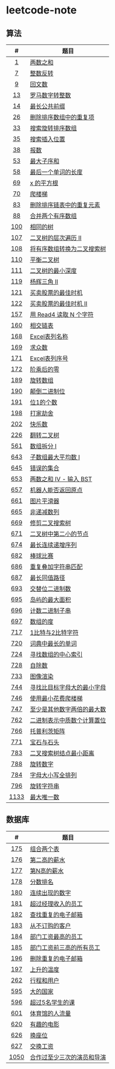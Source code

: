 # leetcode-note

## 算法

| # | 题目 |
|:-:| - |
| [1](https://leetcode-cn.com/problems/two-sum/) | [两数之和](./note/algo/1-two-sum.md) |
| [7](https://leetcode-cn.com/problems/reverse-integer/) | [整数反转](./note/algo/7-reverse-integer.md) |
| [9](https://leetcode-cn.com/problems/palindrome-number/) | [回文数](./note/algo/9-palindrome-number.md) |
| [13](https://leetcode-cn.com/problems/roman-to-integer/) | [罗马数字转整数](./note/algo/13-roman-to-integer.md) |
| [14](https://leetcode-cn.com/problems/longest-common-prefix/) | [最长公共前缀](./note/algo/14-longest-common-prefix.md) |
| [26](https://leetcode-cn.com/problems/remove-duplicates-from-sorted-array/) | [删除排序数组中的重复项](./note/algo/26-remove-duplicates-from-sorted-array.md) |
| [33](https://leetcode-cn.com/problems/search-in-rotated-sorted-array/) | [搜索旋转排序数组](./note/algo/33-search-in-rotated-sorted-array.md) |
| [35](https://leetcode-cn.com/problems/search-insert-position/) | [搜索插入位置](./note/algo/35-search-insert-position.md) |
| [38](https://leetcode-cn.com/problems/count-and-say/) | [报数](./note/algo/38-count-and-say.md) |
| [53](https://leetcode-cn.com/problems/maximum-subarray/) | [最大子序和](./note/algo/53-maximum-subarray.md) |
| [58](https://leetcode-cn.com/problems/length-of-last-word/) | [最后一个单词的长度](./note/algo/58-length-of-last-word.md) |
| [69](https://leetcode-cn.com/problems/sqrtx/) | [x 的平方根](./note/algo/69-sqrtx.md) |
| [70](https://leetcode-cn.com/problems/climbing-stairs/) | [爬楼梯](./note/algo/70-climbing-stairs.md) |
| [83](https://leetcode-cn.com/problems/remove-duplicates-from-sorted-list/) | [删除排序链表中的重复元素](./note/algo/83-remove-duplicates-from-sorted-list.md) |
| [88](https://leetcode-cn.com/problems/merge-sorted-array/) | [合并两个有序数组](./note/algo/88-merge-sorted-array.md) |
| [100](https://leetcode-cn.com/problems/same-tree/) | [相同的树](./note/algo/100-same-tree.md) |
| [107](https://leetcode-cn.com/problems/binary-tree-level-order-traversal-ii/) | [二叉树的层次遍历 II](./note/algo/107-binary-tree-level-order-traversal-ii.md) |
| [108](https://leetcode-cn.com/problems/convert-sorted-array-to-binary-search-tree/) | [将有序数组转换为二叉搜索树](./note/algo/108-convert-sorted-array-to-binary-search-tree.md) |
| [110](https://leetcode-cn.com/problems/balanced-binary-tree/) | [平衡二叉树](./note/algo/110-balanced-binary-tree.md) |
| [111](https://leetcode-cn.com/problems/minimum-depth-of-binary-tree/) | [二叉树的最小深度](./note/algo/111-minimum-depth-of-binary-tree.md) |
| [119](https://leetcode-cn.com/problems/pascals-triangle-ii/) | [杨辉三角 II](./note/algo/119-pascals-triangle-ii.md) |
| [121](https://leetcode-cn.com/problems/best-time-to-buy-and-sell-stock/) | [买卖股票的最佳时机](./note/algo/121-best-time-to-buy-and-sell-stock.md) |
| [122](https://leetcode-cn.com/problems/best-time-to-buy-and-sell-stock-ii/) | [买卖股票的最佳时机 II](./note/algo/122-best-time-to-buy-and-sell-stock-ii.md) |
| [157](https://leetcode-cn.com/problems/read-n-characters-given-read4/) | [用 Read4 读取 N 个字符](./note/algo/157-read-n-characters-given-read4.md) |
| [160](https://leetcode-cn.com/problems/intersection-of-two-linked-lists/) | [相交链表](./note/algo/160-intersection-of-two-linked-lists.md) |
| [168](https://leetcode-cn.com/problems/excel-sheet-column-title/) | [Excel表列名称](./note/algo/168-excel-sheet-column-title.md) |
| [169](https://leetcode-cn.com/problems/majority-element/) | [求众数](./note/algo/169-majority-element.md) |
| [171](https://leetcode-cn.com/problems/excel-sheet-column-number/) | [Excel表列序号](./note/algo/171-excel-sheet-column-number.md) |
| [172](https://leetcode-cn.com/problems/factorial-trailing-zeroes/) | [阶乘后的零](./note/algo/172-factorial-trailing-zeroes.md) |
| [189](https://leetcode-cn.com/problems/rotate-array/) | [旋转数组](./note/algo/189-rotate-array.md) |
| [190](https://leetcode-cn.com/problems/reverse-bits/) | [颠倒二进制位](./note/algo/190-reverse-bits.md) |
| [191](https://leetcode-cn.com/problems/number-of-1-bits/) | [位1的个数](./note/algo/191-number-of-1-bits.md) |
| [198](https://leetcode-cn.com/problems/house-robber/) | [打家劫舍](./note/algo/198-house-robber.md) |
| [202](https://leetcode-cn.com/problems/happy-number/) | [快乐数](./note/algo/202-happy-number.md) |
| [226](https://leetcode-cn.com/problems/invert-binary-tree/) | [翻转二叉树](./note/algo/226-invert-binary-tree.md) |
| [561](https://leetcode-cn.com/problems/array-partition-i/) | [数组拆分 I](./note/algo/561-array-partition-i.md) |
| [643](https://leetcode-cn.com/problems/maximum-average-subarray-i/) | [子数组最大平均数 I](./note/algo/643-maximum-average-subarray-i.md) |
| [645](https://leetcode-cn.com/problems/set-mismatch/) | [错误的集合](./note/algo/645-set-mismatch.md) |
| [653](https://leetcode-cn.com/problems/two-sum-iv-input-is-a-bst/) | [两数之和 IV - 输入 BST](./note/algo/653-two-sum-iv-input-is-a-bst.md) |
| [657](https://leetcode-cn.com/problems/robot-return-to-origin/) | [机器人能否返回原点](./note/algo/657-robot-return-to-origin.md) |
| [661](https://leetcode-cn.com/problems/image-smoother/) | [图片平滑器](./note/algo/661-image-smoother.md) |
| [665](https://leetcode-cn.com/problems/non-decreasing-array/) | [非递减数列](./note/algo/665-non-decreasing-array.md) |
| [669](https://leetcode-cn.com/problems/trim-a-binary-search-tree/) | [修剪二叉搜索树](./note/algo/669-trim-a-binary-search-tree.md) |
| [671](https://leetcode-cn.com/problems/second-minimum-node-in-a-binary-tree/) | [二叉树中第二小的节点](./note/algo/671-second-minimum-node-in-a-binary-tree.md) |
| [674](https://leetcode-cn.com/problems/longest-continuous-increasing-subsequence/) | [最长连续递增序列](./note/algo/674-longest-continuous-increasing-subsequence.md) |
| [682](https://leetcode-cn.com/problems/baseball-game/) | [棒球比赛](./note/algo/682-baseball-game.md) |
| [686](https://leetcode-cn.com/problems/repeated-string-match/) | [重复叠加字符串匹配](./note/algo/686-repeated-string-match.md) |
| [687](https://leetcode-cn.com/problems/longest-univalue-path/) | [最长同值路径](./note/algo/687-longest-univalue-path.md) |
| [693](https://leetcode-cn.com/problems/binary-number-with-alternating-bits/) | [交替位二进制数](./note/algo/693-binary-number-with-alternating-bits.md) |
| [695](https://leetcode-cn.com/problems/max-area-of-island/) | [岛屿的最大面积](./note/algo/695-max-area-of-island.md) |
| [696](https://leetcode-cn.com/problems/count-binary-substrings/) | [计数二进制子串](./note/algo/696-count-binary-substrings.md) |
| [697](https://leetcode-cn.com/problems/degree-of-an-array/) | [数组的度](./note/algo/697-degree-of-an-array.md) |
| [717](https://leetcode-cn.com/problems/1-bit-and-2-bit-characters/) | [1比特与2比特字符](./note/algo/717-1-bit-and-2-bit-characters.md) |
| [720](https://leetcode-cn.com/problems/longest-word-in-dictionary/) | [词典中最长的单词](./note/algo/720-longest-word-in-dictionary.md) |
| [724](https://leetcode-cn.com/problems/find-pivot-index/) | [寻找数组的中心索引](./note/algo/724-find-pivot-index.md) |
| [728](https://leetcode-cn.com/problems/self-dividing-numbers/) | [自除数](./note/algo/728-self-dividing-numbers.md) |
| [733](https://leetcode-cn.com/problems/flood-fill/) | [图像渲染](./note/algo/733-flood-fill.md) |
| [744](https://leetcode-cn.com/problems/find-smallest-letter-greater-than-target/) | [寻找比目标字母大的最小字母](./note/algo/744-find-smallest-letter-greater-than-target.md) |
| [746](https://leetcode-cn.com/problems/min-cost-climbing-stairs/) | [使用最小花费爬楼梯](./note/algo/746-min-cost-climbing-stairs.md) |
| [747](https://leetcode-cn.com/problems/largest-number-at-least-twice-of-others/) | [至少是其他数字两倍的最大数](./note/algo/747-largest-number-at-least-twice-of-others.md) |
| [762](https://leetcode-cn.com/problems/prime-number-of-set-bits-in-binary-representation/) | [二进制表示中质数个计算置位](./note/algo/762-prime-number-of-set-bits-in-binary-representation.md) |
| [766](https://leetcode-cn.com/problems/toeplitz-matrix/) | [托普利茨矩阵](./note/algo/766-toeplitz-matrix.md) |
| [771](https://leetcode-cn.com/problems/jewels-and-stones/) | [宝石与石头](./note/algo/771-jewels-and-stones.md) |
| [783](https://leetcode-cn.com/problems/minimum-distance-between-bst-nodes/) | [二叉搜索树结点最小距离](./note/algo/783-minimum-distance-between-bst-nodes.md) |
| [788](https://leetcode-cn.com/problems/rotated-digits/) | [旋转数字](./note/algo/788-rotated-digits.md) |
| [784](https://leetcode-cn.com/problems/letter-case-permutation/) | [字母大小写全排列](./note/algo/784-letter-case-permutation.md) |
| [796](https://leetcode-cn.com/problems/rotate-string/) | [旋转字符串](./note/algo/796-rotate-string.md) |
| [1133](https://leetcode-cn.com/problems/largest-unique-number/) | [最大唯一数](./note/algo/1133-largest-unique-number.md) |

## 数据库
| # | 题目 |
|:-:| - |
| [175](https://leetcode-cn.com/problems/combine-two-tables/) | [组合两个表](./note/db/175-combine-two-tables.md) |
| [176](https://leetcode-cn.com/problems/second-highest-salary/) | [第二高的薪水](./note/db/176-second-highest-salary.md) |
| [177](https://leetcode-cn.com/problems/nth-highest-salary/) | [第N高的薪水](./note/db/177-nth-highest-salary.md) |
| [178](https://leetcode-cn.com/problems/rank-scores/) | [分数排名](./note/db/178-rank-scores.md) |
| [180](https://leetcode-cn.com/problems/consecutive-numbers/) | [连续出现的数字](./note/db/180-consecutive-numbers.md) |
| [181](https://leetcode-cn.com/problems/employees-earning-more-than-their-managers/) | [超过经理收入的员工](./note/db/181-employees-earning-more-than-their-managers.md) |
| [182](https://leetcode-cn.com/problems/duplicate-emails/) | [查找重复的电子邮箱](./note/db/182-duplicate-emails.md) |
| [183](https://leetcode-cn.com/problems/customers-who-never-order/) | [从不订购的客户](./note/db/183-customers-who-never-order.md) |
| [184](https://leetcode-cn.com/problems/department-highest-salary/) | [部门工资最高的员工](./note/db/184-department-highest-salary.md) |
| [185](https://leetcode-cn.com/problems/department-top-three-salaries/) | [部门工资前三高的所有员工](./note/db/185-department-top-three-salaries.md) |
| [196](https://leetcode-cn.com/problems/delete-duplicate-emails/) | [删除重复的电子邮箱](./note/db/196-delete-duplicate-emails.md) |
| [197](https://leetcode-cn.com/problems/rising-temperature/) | [上升的温度](./note/db/197-rising-temperature.md) |
| [262](https://leetcode-cn.com/problems/trips-and-users/) | [行程和用户](./note/db/262-trips-and-users.md) |
| [595](https://leetcode-cn.com/problems/big-countries/) | [大的国家](./note/db/595-big-countries.md) |
| [596](https://leetcode-cn.com/problems/classes-more-than-5-students/) | [超过5名学生的课](./note/db/596-classes-more-than-5-students.md) |
| [601](https://leetcode-cn.com/problems/human-traffic-of-stadium/) | [体育馆的人流量](./note/db/human-traffic-of-stadium.md) |
| [620](https://leetcode-cn.com/problems/not-boring-movies/) | [有趣的电影](./note/db/620-not-boring-movies.md) |
| [626](https://leetcode-cn.com/problems/exchange-seats/) | [换座位](./note/db/626-exchange-seats.md) |
| [627](https://leetcode-cn.com/problems/swap-salary/) | [交换工资](./note/db/627-swap-salary.md) |
| [1050](https://leetcode-cn.com/problems/actors-and-directors-who-cooperated-at-least-three-times/) | [合作过至少三次的演员和导演](./note/db/1050-actors-and-directors-who-cooperated-at-least-three-times.md) |

